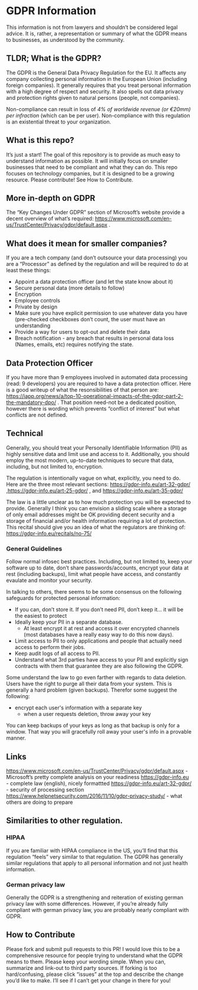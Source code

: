 # GDPR Information

This information is not from lawyers and shouldn’t be considered legal advice. It is, rather, a representation or summary of what the GDPR means to businesses, as understood by the community.

## TLDR; What is the GDPR?

The GDPR is the General Data Privacy Regulation for the EU. It affects any company collecting personal information in the European Union (including foreign companies). It generally requires that you treat personal information with a high degree of respect and security. It also spells out data privacy and protection rights given to natural persons (people, not companies).

Non-compliance can result in loss of *4% of worldwide revenue (or €20mm) per infraction* (which can be per user). Non-compliance with this regulation is an existential threat to your organization.

## What is this repo?

It’s just a start! The goal of this repository is to provide as much easy to understand information as possible. It will initially focus on smaller businesses that need to be compliant and what they can do. This repo focuses on technology companies, but it is designed to be a growing resource. Please contribute! See How to Contribute. 

## More in-depth on GDPR

The “Key Changes Under GDPR” section of Microsoft’s website provide a decent overview of what’s required: https://www.microsoft.com/en-us/TrustCenter/Privacy/gdpr/default.aspx .

## What does it mean for smaller companies?

If you are a tech company (and don’t outsource your data processing) you are a “Processor” as defined by the regulation and will be required to do at least these things:

* Appoint a data protection officer (and let the state know about it)
* Secure personal data (more details to follow)
* Encryption
* Employee controls
* Private by design
* Make sure you have explicit permission to use whatever data you have (pre-checked checkboxes don’t count, the user must have an understanding
* Provide a way for users to opt-out and delete their data
* Breach notification - any breach that results in personal data loss (Names, emails, etc) requires notifying the state.

## Data Protection Officer

If you have more than 9 employees involved in automated data processing (read: 9 developers) you are required to have a data protection officer. Here is a good writeup of what the resonsibilities of that person are: https://iapp.org/news/a/top-10-operational-impacts-of-the-gdpr-part-2-the-mandatory-dpo/  . That position need-not be a dedicated position, however there is wording which prevents “conflict of interest” but what conflicts are not defined.

## Technical

Generally, you should treat your Personally Identifiable Information (PII) as highly sensitive data and limit use and access to it. Additionally, you should employ the most modern, up-to-date techniques to secure that data, including, but not limited to, encryption. 

The regulation is intentionally vague on what, explicitly, you need to do. Here are the three most relevant sections: https://gdpr-info.eu/art-32-gdpr/ ,https://gdpr-info.eu/art-25-gdpr/ , and https://gdpr-info.eu/art-35-gdpr/

The law is a little unclear as to how much protection you will be expected to provide. Generally I think you can envision a sliding scale where a storage of only email addresses might be OK providing decent security and a storage of financial and/or health information requiring a lot of protection. This recital should give you an idea of what the regulators are thinking of: https://gdpr-info.eu/recitals/no-75/

### General Guidelines

Follow normal infosec best practices. Including, but not limited to, keep your software up to date, don’t share passwords/accounts, encrypt your data at rest (including backups), limit what people have access, and constantly evaulate and monitor your security.

In talking to others, there seems to be some consensus on the following safeguards for protected personal information:

* If you can, don’t store it. If you don’t need PII, don’t keep it… it will be the easiest to protect
* Ideally keep your PII in a separate database. 
  * At least encrypt it at rest and access it over encrypted channels (most databases have a really easy way to do this now days).
* Limit access to PII to only applications and people that actually need access to perform their jobs.
* Keep audit logs of all access to PII.
* Understand what 3rd parties have access to your PII and explicitly sign contracts with them that guarantee they are also following the GDPR.

Some understand the law to go even farther with regards to data deletion. Users have the right to purge all their data from your system. This is generally a hard problem (given backups). Therefor some suggest the following:

* encrypt each user's information with a separate key
  * when a user requests deletion, throw away your key
  
You can keep backups of your keys as long as that backup is only for a window. That way you will gracefully roll away your user's info in a provable manner.

## Links

https://www.microsoft.com/en-us/TrustCenter/Privacy/gdpr/default.aspx - Microsoft’s pretty complete analysis on your readiness
https://gdpr-info.eu - complete law (english), nicely formattted
https://gdpr-info.eu/art-32-gdpr/ - security of processing section
https://www.helpnetsecurity.com/2016/11/10/gdpr-privacy-study/ - what others are doing to prepare


## Similarities to other regulation.

### HIPAA
If you are familiar with HIPAA compliance in the US, you’ll find that this regulation “feels” very similar to that regulation. The GDPR has generally similar regulations that apply to all personal information and not just health information.

### German privacy law
Generally the GDPR is a strengthening and reiteration of existing german privacy law with some differences. However, if you’re already fully compliant with german privacy law, you are probably nearly compliant with GDPR.

## How to Contribute

Please fork and submit pull requests to this PR! I would love this to be a comprehensive resource for people trying to understand what the GDPR means to them. Please keep your wording simple. When you can, summarize and link-out to third party sources. If forking is too hard/confusing, please click “issues” at the top and describe the change you’d like to make. I’ll see if I can’t get your change in there for you!


